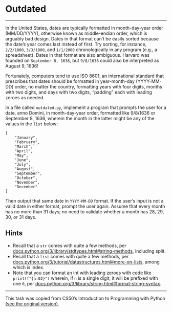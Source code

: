 # Outdated

---

In the United States, dates are typically formatted in month-day-year order (MM/DD/YYYY), otherwise known as middle-endian order, which is arguably bad design. Dates in that format can’t be easily sorted because the date’s year comes last instead of first. Try sorting, for instance, `2/2/1800`, `3/3/1900`, and `1/1/2000` chronologically in any program (e.g., a spreadsheet). Dates in that format are also ambiguous. Harvard was founded on `September 8, 1636`, but `9/8/1636` could also be interpreted as August 9, 1636!

Fortunately, computers tend to use ISO 8601, an international standard that prescribes that dates should be formatted in year-month-day (YYYY-MM-DD) order, no matter the country, formatting years with four digits, months with two digits, and days with two digits, “padding” each with leading zeroes as needed.

In a file called `outdated.py`, implement a program that prompts the user for a date, anno Domini, in month-day-year order, formatted like 9/8/1636 or September 8, 1636, wherein the month in the latter might be any of the values in the `list` below:

```
[
    "January",
    "February",
    "March",
    "April",
    "May",
    "June",
    "July",
    "August",
    "September",
    "October",
    "November",
    "December"
]
```

Then output that same date in `YYYY-MM-DD` format. If the user’s input is not a valid date in either format, prompt the user again. Assume that every month has no more than 31 days; no need to validate whether a month has 28, 29, 30, or 31 days.

## Hints

- Recall that a `str` comes with quite a few methods, per [docs.python.org/3/library/stdtypes.html#string-methods](docs.python.org/3/library/stdtypes.html#string-methods), including split.
- Recall that a `list` comes with quite a few methods, per [docs.python.org/3/tutorial/datastructures.html#more-on-lists](docs.python.org/3/tutorial/datastructures.html#more-on-lists), among which is index.
- Note that you can format an int with leading zeroes with code like `print(f"{n:02}")` wherein, if `n` is a single digit, it will be prefixed with one `0`, per [docs.python.org/3/library/string.html#format-string-syntax](docs.python.org/3/library/string.html#format-string-syntax).

---

This task was copied from CS50’s Introduction to Programming with Python
[(see the original version)](https://cs50.harvard.edu/python/2022/psets/3/outdated/).
